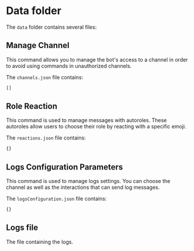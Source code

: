 # Data folder

The `data` folder contains several files:

## Manage Channel
This command allows you to manage the bot's access to a channel in order to avoid using commands in unauthorized channels.

The `channels.json` file contains:
```js
[]
```

## Role Reaction
This command is used to manage messages with autoroles. These autoroles allow users to choose their role by reacting with a specific emoji.

The `reactions.json` file contains:
```js
{}
```

## Logs Configuration Parameters
This command is used to manage logs settings. You can choose the channel as well as the interactions that can send log messages.

The `logsConfiguration.json` file contains:
```js
{}
```

## Logs file
The file containing the logs.
